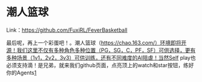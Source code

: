 # 潮人篮球

Link：https://github.com/FuxiRL/FeverBasketball

最后呢，再上一个彩蛋吧！。潮人篮球（https://chao.163.com/）环境即将开源！我们这里不仅有多种角色多种位置（PG，SG，C，PF，SF）可供选择，更有多种场景（1v1，2v2，3v3）可供训练，还有不同难度的AI陪虐！当然Self play也必须支持滴！是兄弟，就来我们github页面，点亮顶上的watch和star按钮，练好你的Agents[1]




[1]: https://cloud.tencent.com/developer/article/2196873
